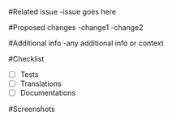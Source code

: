 #Related issue
-issue goes here

#Proposed changes
-change1
-change2

#Additional info
-any additional info or context

#Checklist
-[ ] Tests
-[ ] Translations
-[ ] Documentations

#Screenshots

